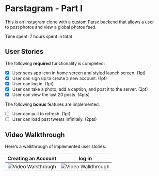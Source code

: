 # Parstagram - Part I

This is an Instagram clone with a custom Parse backend that allows a user to post photos and view a global photos feed.

Time spent: 7 hours spent in total

## User Stories

The following **required** functionality is completed:

- [x] User sees app icon in home screen and styled launch screen. (1pt)
- [x] User can sign up to create a new account. (1pt)
- [x] User can log in. (1pt)
- [x] User can take a photo, add a caption, and post it to the server. (3pt)
- [x] User can view the last 20 posts. (4pts)

The following **bonus** features are implemented:

- [ ] User can pull to refresh. (1pt)
- [ ] User can load past tweets infinitely. (2pts)

## Video Walkthrough

Here's a walkthrough of implemented user stories:


Creating an Account                                           |log in                
:------------------------------------------------------------:|:---------------------------------------------------------:
<img src='http://g.recordit.co/TaszsFkxBB.gif' title='Video Walkthrough' width='' alt='Video Walkthrough' /><br> | <img src='http://g.recordit.co/mO8XHHWlRz.gif' title='Video Walkthrough' width='' alt='Video Walkthrough' /><br> 


